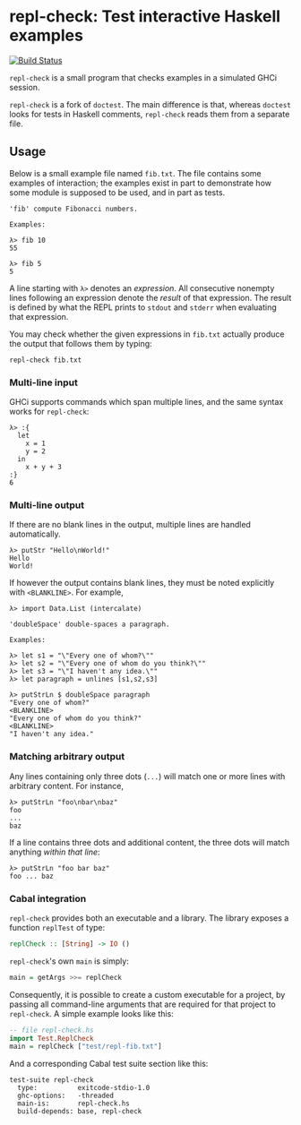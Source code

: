 # repl-check: Test interactive Haskell examples

[![Build Status](https://travis-ci.org/chris-martin/repl-check.svg)](http://travis-ci.org/chris-martin/repl-check)

`repl-check` is a small program that checks examples in a simulated GHCi session.

`repl-check` is a fork of `doctest`. The main difference is that, whereas `doctest` looks for tests in Haskell comments, `repl-check` reads them from a separate file.

## Usage

Below is a small example file named `fib.txt`. The file contains some examples of interaction; the examples exist in part to demonstrate how some module is supposed to be used, and in part as tests.

```
'fib' compute Fibonacci numbers.

Examples:

λ> fib 10
55

λ> fib 5
5
```

A line starting with `λ>` denotes an _expression_. All consecutive nonempty lines following an expression denote the _result_ of that expression. The result is defined by what the REPL prints to `stdout` and `stderr` when evaluating that expression.

You may check whether the given expressions in `fib.txt` actually produce the output that follows them by typing:

    repl-check fib.txt

### Multi-line input

GHCi supports commands which span multiple lines, and the same syntax works for `repl-check`:

```
λ> :{
  let
    x = 1
    y = 2
  in
    x + y + 3
:}
6
```

### Multi-line output

If there are no blank lines in the output, multiple lines are handled automatically.

```
λ> putStr "Hello\nWorld!"
Hello
World!
```

If however the output contains blank lines, they must be noted explicitly with `<BLANKLINE>`. For example,

```
λ> import Data.List (intercalate)

'doubleSpace' double-spaces a paragraph.

Examples:

λ> let s1 = "\"Every one of whom?\""
λ> let s2 = "\"Every one of whom do you think?\""
λ> let s3 = "\"I haven't any idea.\""
λ> let paragraph = unlines [s1,s2,s3]

λ> putStrLn $ doubleSpace paragraph
"Every one of whom?"
<BLANKLINE>
"Every one of whom do you think?"
<BLANKLINE>
"I haven't any idea."
```

### Matching arbitrary output

Any lines containing only three dots (`...`) will match one or more lines with arbitrary content. For instance,

```
λ> putStrLn "foo\nbar\nbaz"
foo
...
baz
```

If a line contains three dots and additional content, the three dots will match anything *within that line*:

```
λ> putStrLn "foo bar baz"
foo ... baz
```

### Cabal integration

`repl-check` provides both an executable and a library. The library exposes a function `replTest` of type:

```haskell
replCheck :: [String] -> IO ()
```

`repl-check`'s own `main` is simply:

```haskell
main = getArgs >>= replCheck
```

Consequently, it is possible to create a custom executable for a project, by passing all command-line arguments that are required for that project to `repl-check`.  A simple example looks like this:

```haskell
-- file repl-check.hs
import Test.ReplCheck
main = replCheck ["test/repl-fib.txt"]
```

And a corresponding Cabal test suite section like this:

    test-suite repl-check
      type:          exitcode-stdio-1.0
      ghc-options:   -threaded
      main-is:       repl-check.hs
      build-depends: base, repl-check
